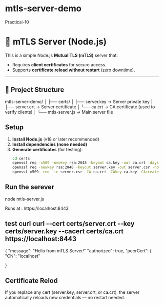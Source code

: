 # mtls-server-demo
Practical-10
# 🔐 mTLS Server (Node.js)

This is a simple Node.js **Mutual TLS (mTLS)** server that:
- Requires **client certificates** for secure access.
- Supports **certificate reload without restart** (zero downtime).

---

## 📂 Project Structure

mtls-server-demo/
│
├── certs/
│ ├── server.key → Server private key
│ ├── server.crt → Server certificate
│ └── ca.crt → CA certificate (used to verify clients)
│
└── mtls-server.js → Main server file

## Setup

1. **Install Node.js** (v18 or later recommended)  
2. **Install dependencies (none needed)**  
3. **Generate certificates** (for testing):
   ```bash
   cd certs
   openssl req -x509 -newkey rsa:2048 -keyout ca.key -out ca.crt -days 365 -nodes -subj "/CN=Test CA"
   openssl req -newkey rsa:2048 -keyout server.key -out server.csr -nodes -subj "/CN=localhost"
   openssl x509 -req -in server.csr -CA ca.crt -CAkey ca.key -CAcreateserial -out server.crt -days 365

## Run the serever 
node mtls-server.js

Runs at : https://localhost:8443
 
 ## test curl curl --cert certs/server.crt --key certs/server.key --cacert certs/ca.crt https://localhost:8443
{
"message": "Hello from mTLS Server!"
"authorized": true,
"peerCert": {
"CN": "localhost"

}

## Certificate Relod 
If you replace any cert (server.key, server.crt, or ca.crt),
the server automatically reloads new credentials — no restart needed.

